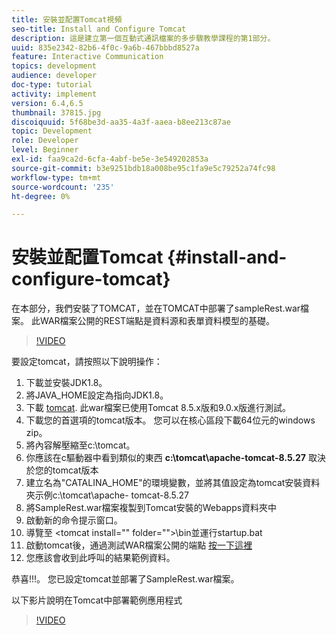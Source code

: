 ```yaml
---
title: 安裝並配置Tomcat視頻
seo-title: Install and Configure Tomcat
description: 這是建立第一個互動式通訊檔案的多步驟教學課程的第1部分。
uuid: 835e2342-82b6-4f0c-9a6b-467bbbd8527a
feature: Interactive Communication
topics: development
audience: developer
doc-type: tutorial
activity: implement
version: 6.4,6.5
thumbnail: 37815.jpg
discoiquuid: 5f68be3d-aa35-4a3f-aaea-b8ee213c87ae
topic: Development
role: Developer
level: Beginner
exl-id: faa9ca2d-6cfa-4abf-be5e-3e549202853a
source-git-commit: b3e9251bdb18a008be95c1fa9e5c79252a74fc98
workflow-type: tm+mt
source-wordcount: '235'
ht-degree: 0%

---
```


# 安裝並配置Tomcat {#install-and-configure-tomcat}

在本部分，我們安裝了TOMCAT，並在TOMCAT中部署了sampleRest.war檔案。 此WAR檔案公開的REST端點是資料源和表單資料模型的基礎。

>[!VIDEO](https://video.tv.adobe.com/v/37815?quality=12&learn=on)

要設定tomcat，請按照以下說明操作：

1. 下載並安裝JDK1.8。
2. 將JAVA_HOME設定為指向JDK1.8。
3. 下載 [tomcat](https://tomcat.apache.org/). 此war檔案已使用Tomcat 8.5.x版和9.0.x版進行測試。
4. 下載您的首選項的tomcat版本。 您可以在核心區段下載64位元的windows zip。
5. 將內容解壓縮至c:\tomcat。
6. 你應該在c驅動器中看到類似的東西 **c:\tomcat\apache-tomcat-8.5.27** 取決於您的tomcat版本
7. 建立名為&quot;CATALINA_HOME&quot;的環境變數，並將其值設定為tomcat安裝資料夾示例c:\tomcat\apache- tomcat-8.5.27
8. 將SampleRest.war檔案複製到Tomcat安裝的Webapps資料夾中
9. 啟動新的命令提示窗口。
10. 導覽至 &lt;tomcat install=&quot;&quot; folder=&quot;&quot;>\bin並運行startup.bat
11. 啟動tomcat後，通過測試WAR檔案公開的端點 [按一下這裡](http://localhost:8080/SampleRest/webapi/getStatement/9586)
12. 您應該會收到此呼叫的結果範例資料。

恭喜!!!。 您已設定tomcat並部署了SampleRest.war檔案。

以下影片說明在Tomcat中部署範例應用程式
>[!VIDEO](https://video.tv.adobe.com/v/37815?quality=12&learn=on)
